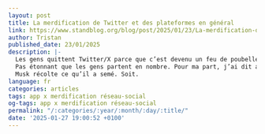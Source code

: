 ```yaml
---
layout: post
title: La merdification de Twitter et des plateformes en général
link: https://www.standblog.org/blog/post/2025/01/23/La-merdification-de-Twitter-et-des-plateformes-en-general
author: Tristan
published_date: 23/01/2025
description: |-
  Les gens quittent Twitter/X parce que c’est devenu un feu de poubelle. Un algo toxique, truqué par son nouveau propriétaire en sa faveur. Des scandales à répétition, des insultes envers les annonceurs, des propos nauséabonds en rafale, du racisme, de l’homophobie, de la transphobie, une modération qui part en quenouille et cerise sur le gâteau, des saluts nazis (ou mussoliniens).
  Pas étonnant que les gens partent en nombre. Pour ma part, j’ai dit adieu à mes 96 000 followers il y a presque 18 mois avec soulagement. Depuis, Twitter/X n’a fait que dévisser dans l’estime des gens.
  Musk récolte ce qu’il a semé. Soit.
language: fr
categories: articles
tags: app x merdification réseau-social
og-tags: app x merdification réseau-social
permalink: "/:categories/:year/:month/:day/:title/"
date: '2025-01-27 19:00:52 +0100'
---
```

